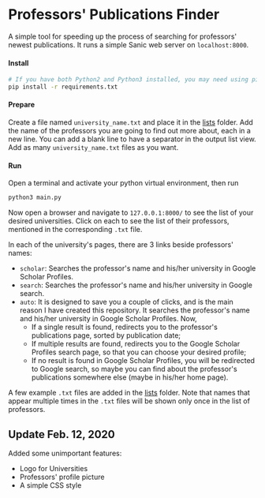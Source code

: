 

# Professors' Publications Finder

A simple tool for speeding up the process of searching for professors' newest publications. It runs a simple Sanic web server on `localhost:8000`.

#### Install
```bash
# If you have both Python2 and Python3 installed, you may need using pip3 instead of pip.
pip install -r requirements.txt
```
#### Prepare
Create a file named `university_name.txt` and place it in the [lists](./lists) folder. Add the name of the professors you are going to find out more about, each in a new line. You can add a blank line to have a separator in the output list view. Add as many `university_name.txt` files as you want.


#### Run
Open a terminal and activate your python virtual environment, then run
```bash
python3 main.py
```
Now open a browser and navigate to `127.0.0.1:8000/` to see the list of your desired universities. Click on each to see the list of their professors, mentioned in the corresponding `.txt` file.

In each of the university's pages, there are 3 links beside professors' names:
- `scholar`: Searches the professor's name and his/her university in Google Scholar Profiles.
- `search`: Searches the professor's name and his/her university in Google search.
- `auto`: It is designed to save you a couple of clicks, and is the main reason I have created this repository. It searches the professor's name and his/her university in Google Scholar Profiles. Now,
  - If a single result is found, redirects you to the professor's publications page, sorted by publication date;
  - If multiple results are found, redirects you to the Google Scholar Profiles search page, so that you can choose your desired profile;
  - If no result is found in Google Scholar Profiles, you will be redirected to Google search, so maybe you can find about the professor's publications somewhere else (maybe in his/her home page).

A few example `.txt` files are added in the [lists](./lists) folder. Note that names that appear multiple times in the `.txt` files will be shown only once in the list of professors.

## Update Feb. 12, 2020   
Added some unimportant features:

- Logo for Universities
- Professors' profile picture
- A simple CSS style
